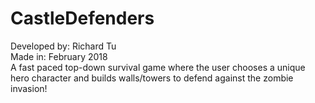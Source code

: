 # CastleDefenders
Developed by: Richard Tu  
Made in: February 2018  
A fast paced top-down survival game where the user chooses a unique hero character and builds walls/towers to defend against the zombie invasion!
